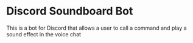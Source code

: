 # Discord Soundboard Bot
 This is a bot for Discord that allows a user to call a command and play a sound effect in the voice chat
